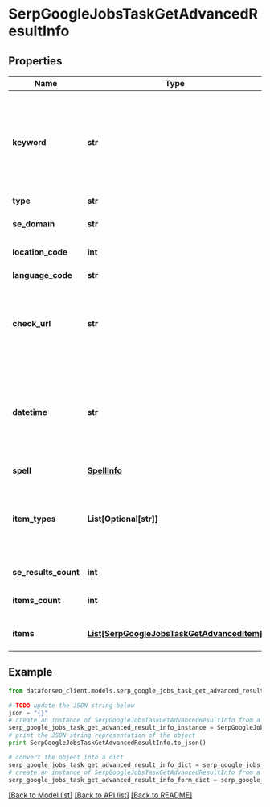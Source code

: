 # SerpGoogleJobsTaskGetAdvancedResultInfo


## Properties

Name | Type | Description | Notes
------------ | ------------- | ------------- | -------------
**keyword** | **str** | keyword received in a POST array the keyword is returned with decoded %## (plus symbol ‘+’ will be decoded to a space character) | [optional] 
**type** | **str** | type of element | [optional] 
**se_domain** | **str** | search engine domain in a POST array | [optional] 
**location_code** | **int** | location code in a POST array | [optional] 
**language_code** | **str** | language code in a POST array | [optional] 
**check_url** | **str** | direct URL to search engine results you can use it to make sure that we provided accurate results | [optional] 
**datetime** | **str** | date and time when the result was received in the UTC format: “yyyy-mm-dd hh-mm-ss +00:00” example: 2019-11-15 12:57:46 +00:00 | [optional] 
**spell** | [**SpellInfo**](SpellInfo.md) |  | [optional] 
**item_types** | **List[Optional[str]]** | types of search results in SERP contains types of search results (items) found in SERP. possible item types: google_jobs_item | [optional] 
**se_results_count** | **int** | total number of results in SERP | [optional] 
**items_count** | **int** | the number of results returned in the items array | [optional] 
**items** | [**List[SerpGoogleJobsTaskGetAdvancedItem]**](SerpGoogleJobsTaskGetAdvancedItem.md) | elements of search results found in SERP | [optional] 

## Example

```python
from dataforseo_client.models.serp_google_jobs_task_get_advanced_result_info import SerpGoogleJobsTaskGetAdvancedResultInfo

# TODO update the JSON string below
json = "{}"
# create an instance of SerpGoogleJobsTaskGetAdvancedResultInfo from a JSON string
serp_google_jobs_task_get_advanced_result_info_instance = SerpGoogleJobsTaskGetAdvancedResultInfo.from_json(json)
# print the JSON string representation of the object
print SerpGoogleJobsTaskGetAdvancedResultInfo.to_json()

# convert the object into a dict
serp_google_jobs_task_get_advanced_result_info_dict = serp_google_jobs_task_get_advanced_result_info_instance.to_dict()
# create an instance of SerpGoogleJobsTaskGetAdvancedResultInfo from a dict
serp_google_jobs_task_get_advanced_result_info_form_dict = serp_google_jobs_task_get_advanced_result_info.from_dict(serp_google_jobs_task_get_advanced_result_info_dict)
```
[[Back to Model list]](../README.md#documentation-for-models) [[Back to API list]](../README.md#documentation-for-api-endpoints) [[Back to README]](../README.md)



